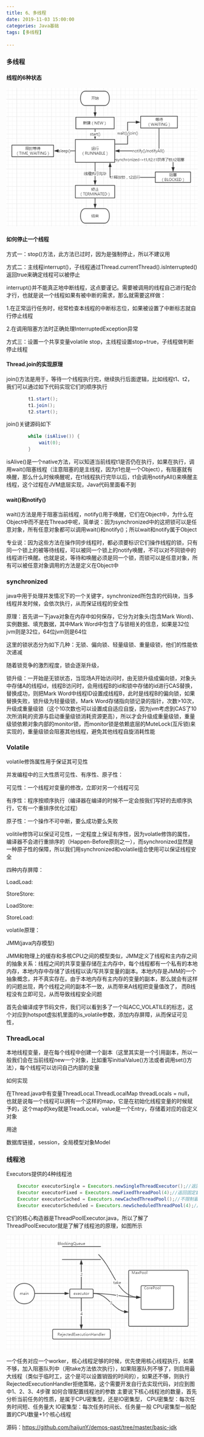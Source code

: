 ```yaml
---
title: 6、多线程
date: 2019-11-03 15:00:00
categories: Java基础
tags: [多线程]

---
```


### 多线程

#### 线程的6种状态

<img src="../../images/Thread-Status.png">

#### 如何停止一个线程

方式一：stop()方法，此方法已过时，因为是强制停止，所以不建议用

方式二：主线程interrupt()，子线程通过Thread.currentThread().isInterrupted()返回true来确定线程可以被停止

​	interrupt()并不能真正地中断线程，这点要谨记。需要被调用的线程自己进行配合才行，也就是说一个线程如果有被中断的需求，那么就需要这样做：

1.在正常运行任务时，经常检查本线程的中断标志位，如果被设置了中断标志就自行停止线程

2.在调用阻塞方法时正确处理InterruptedException异常

方式三：设置一个共享变量volatile stop，主线程设置stop=true，子线程做判断停止线程

#### Thread.join的实现原理

join()方法是用于，等待一个线程执行完，继续执行后面逻辑，比如线程t1、t2，我们可以通过如下代码实现它们的顺序执行

```java
		t1.start();
        t1.join();
        t2.start();
```

join()关键源码如下

```java
 		while (isAlive()) {
        	wait(0);
        }
```

isAlive()是一个native方法，可以知道当前线程t1是否仍在执行，如果在执行，调用wait()阻塞线程（注意阻塞的是主线程，因为t1也是一个Object），有阻塞就有唤醒，那么什么时候唤醒呢，在t1线程执行完毕以后，t1会调用notifyAll()来唤醒主线程，这个过程在JVM底层实现，Java代码里面看不到

#### wait()和notify()

wait()方法是用于阻塞当前线程，notify()用于唤醒，它们在Object中，为什么在Object中而不是在Thread中呢，简单说：因为synchronized中的这把锁可以是任意对象，所有任意对象都可以调用wait()和notify()；所以wait和notify属于Object

专业说：因为这些方法在操作同步线程时，都必须要标识它们操作线程的锁，只有同一个锁上的被等待线程，可以被同一个锁上的notify唤醒，不可以对不同锁中的线程进行唤醒。也就是说，等待和唤醒必须是同一个锁，而锁可以是任意对象，所有可以被任意对象调用的方法是定义在Object中

### synchronized

java中用于处理并发情况下的一个关键字，synchronized所包含的代码块，当多线程并发时候，会依次执行，从而保证线程的安全性

原理：首先讲一下java对象在内存中如何保存，它分为对象头(包含Mark Word)、实例数据、填充数据，其中Mark Word中包含了与锁相关的信息，如果是32位jvm则是32位，64位jvm则是64位

这里的锁状态分为如下几种：无锁、偏向锁、轻量级锁、重量级锁，他们的性能依次递减

随着锁竞争的激烈程度，锁会逐渐升级，

锁升级：一开始是无锁状态，当现场A开始访问时，由无锁升级成偏向锁，对象头中存储A的线程id，线程B访问时，会用线程B的id和锁中存储的id进行CAS替换，替换成功，则把Mark Word中线程ID设置成线程B，此时是线程B的偏向锁，如果替换失败，锁升级为轻量级锁，Mark Word存储指向锁记录的指针，次数>10次，升级成重量级锁（这个10次数也可以设置成自适应自旋，因为jvm考虑到CAS了10次所消耗的资源与启动重量级锁消耗资源更高），所以才会升级成重量级锁，重量级锁依赖对象内部的monitor锁，而monitor锁是依赖底层的MuteLock(互斥锁)来实现的，重量级锁会阻塞其他线程，避免其他线程自旋消耗性能

### Volatile

volatile修饰属性用于保证其可见性

并发编程中的三大性质可见性、有序性、原子性：

可见性：一个线程对变量的修改，立即对另一个线程可见

有序性：程序按顺序执行（编译器在编译的时候不一定会按我们写好的去顺序执行，它有一个重排序优化过程）

原子性：一个操作不可中断，要么成功要么失败

volitile修饰可以保证可见性，一定程度上保证有序性，因为volatle修饰的属性，编译器不会进行重排序的（Happen-Before原则之一），而synchronized显然是一种原子性的保障，所以我们用synchronized和volatile组合使用可以保证线程安全

四种内存屏障：

LoadLoad:

StoreStore:

LoadStore:

StoreLoad:

volatile原理：

JMM(java内存模型)

JMM和物理上的缓存和多核CPU之间的模型类似，JMM定义了线程和主内存之间的抽象关系：线程之间的共享变量存储在主内存中，每个线程都有一个私有的本地内存，本地内存中存储了该线程以读/写共享变量的副本。本地内存是JMM的一个抽象概念，并不真实存在。由于本地内存有主内存的变量的副本，那么就会有这样的问题出现，两个线程之间的副本不一致，从而带来A线程把变量值改了， 而B线程没有立即可见，从而导致线程安全问题

首先会编译成字节码文件，我们可以看到多了一个叫ACC_VOLATILE的标志，这个对应到hotspot虚拟机里面的is_volatile参数，添加内存屏障，从而保证可见性，

### ThreadLocal

本地线程变量，是在每个线程中创建一个副本（这里其实是一个引用副本，所以一般我们会在当前线程new一个对象，比如重写initialValue()方法或者调用set()方法），每个线程可以访问自己内部的变量

如何实现

在Thread.java中有变量ThreadLocal.ThreadLocalMap threadLocals = null，也就是说每一个线程可以拥有一个这样的map，它是在初始化线程变量的时候赋予的，这个map的key就是TreadLocal，value是一个Entry，存储着对应的自定义对象

用途

数据库链接，session，全局模型对象Model

### 线程池

Executors提供的4种线程池

```java
    Executor executorSingle = Executors.newSingleThreadExecutor();//返回一个线程
    Executor executorFixed = Executors.newFixedThreadPool(4);//返回固定数量的线程池
    Executor executorCached = Executors.newCachedThreadPool();//不限制最大线程数量，线程空闲后会被回收
    Executor executorScheduled = Executors.newScheduledThreadPool(4);//延迟执行
```

它们的核心构造器是ThreadPoolExecutor.java，所以了解了ThreadPoolExecutor就是了解了线程池的原理，如图所示

<img src="../../images/ThreadPool.png">

一个任务对应一个worker，核心线程足够的时候，优先使用核心线程执行，如果不够，加入阻塞队列中（用take方法依次执行），如果阻塞队列不够了，则启用最大线程（类似于临时工，这个是可以设置销毁的时间的），如果还不够，则执行RejectedExecutionHandler拒绝策略，这个需要开发自行去实现代码，对应到图中1、2、3、4步骤
如何合理配置线程池的参数
主要说下核心线程池的数量，首先分析当前任务的性质，是属于CPU密集型，还是IO密集型，
CPU密集型：每次任务时间短、任务量大
IO密集型：每次任务时间长、任务量一般
CPU密集型一般配置的CPU数量+1个核心线程

源码：https://github.com/haijunY/demos-past/tree/master/basic-jdk